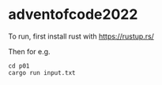 # adventofcode2022

To run, first install rust with https://rustup.rs/

Then for e.g.

```
cd p01
cargo run input.txt
```
